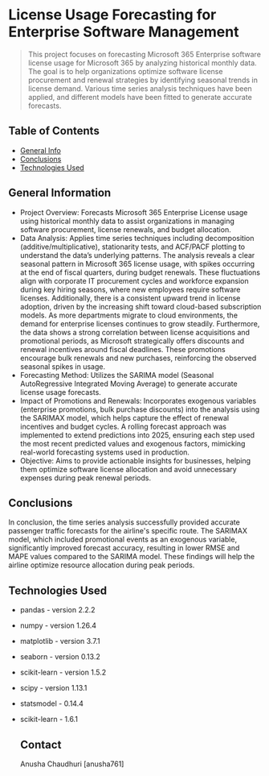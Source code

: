 # License Usage Forecasting for Enterprise Software Management
> This project focuses on forecasting Microsoft 365 Enterprise software license usage for Microsoft 365 by analyzing historical monthly data. The goal is to help organizations optimize software license procurement and renewal strategies by identifying seasonal trends in license demand. Various time series analysis techniques have been applied, and different models have been fitted to generate accurate forecasts.

## Table of Contents
* [General Info](#general-information)
* [Conclusions](#conclusions)
* [Technologies Used](#technologies-used)



## General Information
- Project Overview: Forecasts Microsoft 365 Enterprise License usage using historical monthly data to assist organizations in managing software procurement, license renewals, and budget allocation.
- Data Analysis: Applies time series techniques including decomposition (additive/multiplicative), stationarity tests, and ACF/PACF plotting to understand the data’s underlying patterns. The analysis reveals a clear seasonal pattern in Microsoft 365 license usage, with spikes occurring at the end of fiscal quarters, during budget renewals. These fluctuations align with corporate IT procurement cycles and workforce expansion during key hiring seasons, where new employees require software licenses. Additionally, there is a consistent upward trend in license adoption, driven by the increasing shift toward cloud-based subscription models. As more departments migrate to cloud environments, the demand for enterprise licenses continues to grow steadily. Furthermore, the data shows a strong correlation between license acquisitions and promotional periods, as Microsoft strategically offers discounts and renewal incentives around fiscal deadlines. These promotions encourage bulk renewals and new purchases, reinforcing the observed seasonal spikes in usage.
- Forecasting Method: Utilizes the SARIMA model (Seasonal AutoRegressive Integrated Moving Average) to generate accurate license usage forecasts.
- Impact of Promotions and Renewals: Incorporates exogenous variables (enterprise promotions, bulk purchase discounts) into the analysis using the SARIMAX model, which helps capture the effect of renewal incentives and budget cycles. A rolling forecast approach was implemented to extend predictions into 2025, ensuring each step used the most recent predicted values and exogenous factors, mimicking real-world forecasting systems used in production.
- Objective: Aims to provide actionable insights for businesses, helping them optimize software license allocation and avoid unnecessary expenses during peak renewal periods.



## Conclusions
In conclusion, the time series analysis successfully provided accurate passenger traffic forecasts for the airline's specific route. The SARIMAX model, which included promotional events as an exogenous variable, significantly improved forecast accuracy, resulting in lower RMSE and MAPE values compared to the SARIMA model. These findings will help the airline optimize resource allocation during peak periods.




## Technologies Used
- pandas - version 2.2.2
- numpy - version 1.26.4
- matplotlib - version 3.7.1
- seaborn - version 0.13.2
- scikit-learn - version 1.5.2
- scipy - version 1.13.1
- statsmodel - 0.14.4
- scikit-learn - 1.6.1



  ## Contact
  Anusha Chaudhuri [anusha761]
